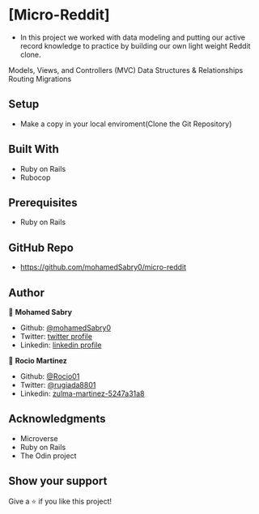 # [Micro-Reddit]

- In this project we worked with data modeling and putting our active record knowledge to practice by building our own light weight Reddit clone.

Models, Views, and Controllers (MVC)
Data Structures & Relationships
Routing
Migrations

 
## Setup

- Make a copy in your local enviroment(Clone the Git Repository)



## Built With

- Ruby on Rails
- Rubocop


## Prerequisites

- Ruby on Rails

## GitHub Repo

-  https://github.com/mohamedSabry0/micro-reddit


## Author

👤 **Mohamed Sabry**

- Github: [@mohamedSabry0](https://github.com/mohamedSabry0)
- Twitter: [twitter profile](https://twitter.com/mohsmh0)
- Linkedin: [linkedin profile](https://www.linkedin.com/in/mohamed-sabry-1322b1105/)

👤 **Rocio Martinez**

- Github: [@Rocio01](https://github.com/Rocio01)
- Twitter: [@rugiada8801](https://twitter.com/rugiada8801)
- Linkedin: [zulma-martinez-5247a31a8](https://www.linkedin.com/in/zulma-martinez-5247a31a8/)


## Acknowledgments

- Microverse
- Ruby on Rails
- The Odin project


## Show your support

Give a ⭐️ if you like this project!


